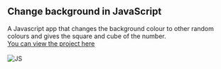 ## Change background in JavaScript
A Javascript app that changes the background colour to other random colours and gives the square and cube of the number.
<br>
[You can view the project here](https://oyelakin-mercy.github.io/Change-background/)
<br>
<br>
![JS](https://user-images.githubusercontent.com/75128568/105458660-4900db80-5c89-11eb-8610-c8e4ad94dbd3.PNG)

